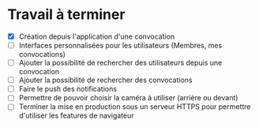 #  Travail à terminer
- [X] Création depuis l'application d'une convocation
- [ ] Interfaces personnalisées pour les utilisateurs (Membres, mes convocations)
- [ ] Ajouter la possibilité de rechercher des utilisateurs depuis une convocation
- [ ] Ajouter la possibilité de rechercher des convocations 
- [ ] Faire le push des notifications
- [ ] Permettre de pouvoir choisir la caméra à utiliser (arrière ou devant)
- [ ] Terminer la mise en production sous un serveur HTTPS pour permettre d'utiliser les features de navigateur

